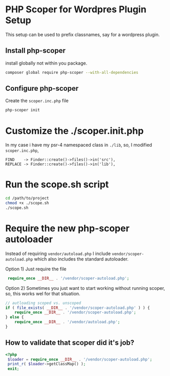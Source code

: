 # PHP Scoper for Wordpres Plugin Setup

This setup can be used to prefix classnames, say for a wordpress plugin.

## Install php-scoper

install globally not within you package.

```bash
composer global require php-scoper --with-all-dependencies
```

## Configure php-scoper

Create the `scoper.inc.php` file

```bash
php-scoper init
```

# Customize the ./scoper.init.php

In my case i have my psr-4 namespaced class in `./lib`, so, I modified `scoper.inc.php`,

```
FIND    -> Finder::create()->files()->in('src'),
REPLACE -> Finder::create()->files()->in('lib'),
```

# Run the scope.sh script

```bash
cd /path/to/project
chmod +x ./scope.sh
./scope.sh
```

# Require the new php-scoper autoloader

Instead of requiring `vendor/autoload.php` I include `vendor/scoper-autoload.php` which also includes the standard autoloader.

Option 1)  Just require the file 

```php
 require_once __DIR__ . '/vendor/scoper-autoload.php';
```

Option 2) Sometimes you just want to start working without running scoper, so, this works wel for that situation.

```php
// autloading scoped vs. unscoped
if ( file_exists( __DIR__ . '/vendor/scoper-autoload.php' ) ) {
    require_once __DIR__ . '/vendor/scoper-autoload.php';
} else {
    require_once __DIR__ . '/vendor/autoload.php';
}
````

## How to validate that scoper did it's job?

```php
<?php
 $loader = require_once __DIR__ . '/vendor/scoper-autoload.php';
 print_r( $loader->getClassMap() );
 exit;
 ```
